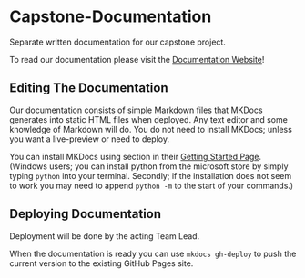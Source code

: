 # Capstone-Documentation
Separate written documentation for our capstone project.

To read our documentation please visit the [Documentation Website](https://scrunkly-capstone.github.io/Capstone-Documentation/)!

## Editing The Documentation
Our documentation consists of simple Markdown files that MKDocs generates into static HTML files when deployed. Any text editor and some knowledge of Markdown will do. You do not need to install MKDocs; unless you want a live-preview or need to deploy.

You can install MKDocs using section in their [Getting Started Page](https://www.mkdocs.org/getting-started/). (Windows users; you can install python from the microsoft store by simply typing `python` into your terminal. Secondly; if the installation does not seem to work you may need to append `python -m` to the start of your commands.)

## Deploying Documentation
Deployment will be done by the acting Team Lead.

When the documentation is ready you can use `mkdocs gh-deploy` to push the current version to the existing GitHub Pages site.